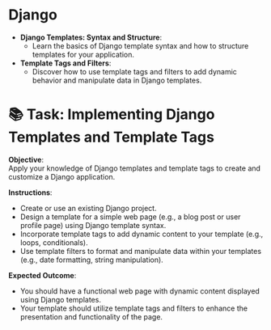 # Django

- **Django Templates: Syntax and Structure**:
  - Learn the basics of Django template syntax and how to structure templates for your application.
- **Template Tags and Filters**:
  - Discover how to use template tags and filters to add dynamic behavior and manipulate data in Django templates.

# 📚 Task: Implementing Django Templates and Template Tags

**Objective**:  
Apply your knowledge of Django templates and template tags to create and customize a Django application.

**Instructions**:
- Create or use an existing Django project.
- Design a template for a simple web page (e.g., a blog post or user profile page) using Django template syntax.
- Incorporate template tags to add dynamic content to your template (e.g., loops, conditionals).
- Use template filters to format and manipulate data within your templates (e.g., date formatting, string manipulation).

**Expected Outcome**:
- You should have a functional web page with dynamic content displayed using Django templates.
- Your template should utilize template tags and filters to enhance the presentation and functionality of the page.
  
